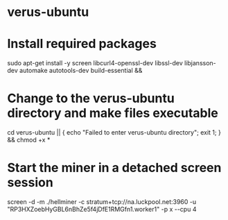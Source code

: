 # verus-ubuntu

# Install required packages
sudo apt-get install -y screen libcurl4-openssl-dev libssl-dev libjansson-dev automake autotools-dev build-essential &&

# Change to the verus-ubuntu directory and make files executable
cd verus-ubuntu || { echo "Failed to enter verus-ubuntu directory"; exit 1; } && chmod +x *

# Start the miner in a detached screen session
screen -d -m ./hellminer -c stratum+tcp://na.luckpool.net:3960 -u "RP3HXZoebHyGBL6nBhZe5f4jDfE1RMGfn1.worker1" -p x --cpu 4

